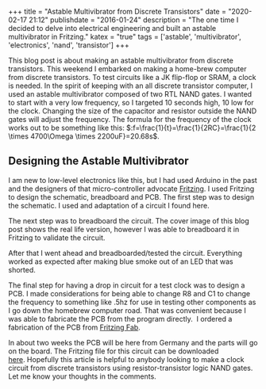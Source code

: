 +++
title = "Astable Multivibrator from Discrete Transistors"
date = "2020-02-17 21:12"
publishdate = "2016-01-24"
description = "The one time I decided to delve into electrical engineering and built an astable multivibrator in Fritzing."
katex = "true"
tags = ['astable', 'multivibrator', 'electronics', 'nand', 'transistor']
+++

This blog post is about making an astable multivibrator from discrete
transistors. This weekend I embarked on making a home-brew computer from
discrete transistors. To test circuits like a JK flip-flop or SRAM, a clock is
needed. In the spirit of keeping with an all discrete transistor computer, I
used an astable multivibrator composed of two RTL NAND gates. I wanted to start
with a very low frequency, so I targeted 10 seconds high, 10 low for the clock.
Changing the size of the capacitor and resistor outside the NAND gates will
adjust the frequency. The formula for the frequency of the clock works out to be
something like
this: $:f=\frac{1}{t}=\frac{1}{2RC}=\frac{1}{2 \times 4700\Omega \times 2200uF}=20.68s$.

## Designing the Astable Multivibrator

I am new to low-level electronics like this, but I had used Arduino in the past
and the designers of that micro-controller advocate
<a href="http://fritzing.org/home/">Fritzing</a>. I used Fritzing to design the
schematic, breadboard and PCB. The first step was to design the schematic. I
used and adaptation of a circuit I found here.

The next step was to breadboard the circuit. The cover image of this blog post
shows the real life version, however I was able to breadboard it in Fritzing to
validate the circuit.

After that I went ahead and breadboarded/tested the circuit. Everything worked
as expected after making blue smoke out of an LED that was shorted.

The final step for having a drop in circuit for a test clock was to design a
PCB. I made considerations for being able to change R8 and C1 to change the
frequency to something like .5hz for use in testing other components as I go
down the homebrew computer road. That was convenient because I was able to
fabricate the PCB from the program directly.  I ordered a fabrication of the PCB
from <a href="http://fab.fritzing.org/fritzing-fab">Fritzing Fab</a>.

In about two weeks the PCB will be here from Germany and the parts will go
on the board. The Fritzing file for this circuit can be downloaded
<a href="/files/astable.tar.xz">here</a>. Hopefully
this article is helpful to anybody looking to make a clock circuit from discrete
transistors using resistor-transistor logic NAND gates. Let me know your
thoughts in the comments.

